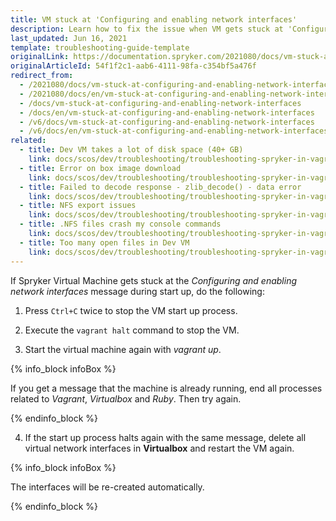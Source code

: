 ```yaml
---
title: VM stuck at 'Configuring and enabling network interfaces'
description: Learn how to fix the issue when VM gets stuck at 'Configuring and enabling network interfaces'
last_updated: Jun 16, 2021
template: troubleshooting-guide-template
originalLink: https://documentation.spryker.com/2021080/docs/vm-stuck-at-configuring-and-enabling-network-interfaces
originalArticleId: 54f1f2c1-aab6-4111-98fa-c354bf5a476f
redirect_from:
  - /2021080/docs/vm-stuck-at-configuring-and-enabling-network-interfaces
  - /2021080/docs/en/vm-stuck-at-configuring-and-enabling-network-interfaces
  - /docs/vm-stuck-at-configuring-and-enabling-network-interfaces
  - /docs/en/vm-stuck-at-configuring-and-enabling-network-interfaces
  - /v6/docs/vm-stuck-at-configuring-and-enabling-network-interfaces
  - /v6/docs/en/vm-stuck-at-configuring-and-enabling-network-interfaces
related:
  - title: Dev VM takes a lot of disk space (40+ GB)
    link: docs/scos/dev/troubleshooting/troubleshooting-spryker-in-vagrant-issues/other-spryker-in-vagrant-issues/dev-vm-takes-a-lot-of-disk-space-40-gb.html
  - title: Error on box image download
    link: docs/scos/dev/troubleshooting/troubleshooting-spryker-in-vagrant-issues/other-spryker-in-vagrant-issues/error-on-box-image-download.html
  - title: Failed to decode response - zlib_decode() - data error
    link: docs/scos/dev/troubleshooting/troubleshooting-spryker-in-vagrant-issues/other-spryker-in-vagrant-issues/failed-to-decode-response-zlib-decode-data-error.html
  - title: NFS export issues
    link: docs/scos/dev/troubleshooting/troubleshooting-spryker-in-vagrant-issues/other-spryker-in-vagrant-issues/nfs-export-issues.html
  - title: .NFS files crash my console commands
    link: docs/scos/dev/troubleshooting/troubleshooting-spryker-in-vagrant-issues/other-spryker-in-vagrant-issues/nfs-files-crash-my-console-commands.html
  - title: Too many open files in Dev VM
    link: docs/scos/dev/troubleshooting/troubleshooting-spryker-in-vagrant-issues/other-spryker-in-vagrant-issues/too-many-open-files-in-dev-vm.html
---
```


If Spryker Virtual Machine gets stuck at the *Configuring and enabling network interfaces* message during start up, do the following:

1. Press `Ctrl+C` twice to stop the VM start up process.

2. Execute the `vagrant halt` command to stop the VM.

3. Start the virtual machine again with *vagrant up*.

{% info_block infoBox %}

If you get a message that the machine is already running, end all processes related to *Vagrant*, *Virtualbox* and *Ruby*. Then try again.

{% endinfo_block %}

4. If the start up process halts again with the same message, delete all virtual network interfaces in **Virtualbox** and restart the VM again.

{% info_block infoBox %}

The interfaces will be re-created automatically.

{% endinfo_block %}
